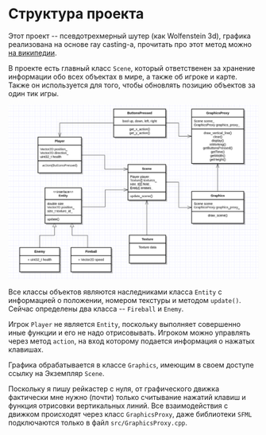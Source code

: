 # Структура проекта
Этот проект -- псевдотрехмерный шутер (как Wolfenstein 3d), графика реализована на основе ray casting-а,
прочитать про этот метод можно [на википедии](https://en.wikipedia.org/wiki/Ray_casting).

В проекте есть главный класс `Scene`, который ответственен за хранение информации обо всех объектах в мире, а также об
игроке и карте. Также он используется для того, чтобы обновлять позицию объектов за один тик игры.

![alt text](img/uml.png)

Все классы объектов являются наследниками класса `Entity` с информацией о положении, номером текстуры
и методом `update()`. Сейчас определены два класса -- `Fireball` и `Enemy`.

Игрок `Player` не является `Entity`, поскольку выполняет совершенно иные функции и его не надо отрисовывать. Игроком можно
управлять через метод `action`, на вход которому подается информация о нажатых клавишах.

Графика обрабатывается в классе `Graphics`, имеющим в своем доступе ссылку на Экземпляр `Scene`.

Поскольку я пишу рейкастер с нуля, от графического движка фактически мне нужно (почти) только считывание нажатий клавиш и
функция отрисовки вертикальных линий. Все взаимодействия с движком происходят через класс `GraphicsProxy`, даже
библиотеки `SFML` подключаются только в файл `src/GraphicsProxy.cpp`.
